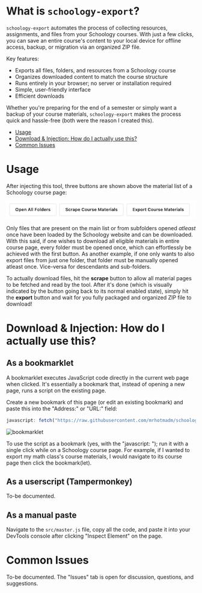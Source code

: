 # What is `schoology-export`?

`schoology-export` automates the process of collecting resources, assignments, and files from your Schoology courses. With just a few clicks, you can save an entire course's content to your local device for offline access, backup, or migration via an organized ZIP file.

Key features:
- Exports all files, folders, and resources from a Schoology course
- Organizes downloaded content to match the course structure
- Runs entirely in your browser; no server or installation required
- Simple, user-friendly interface
- Efficient downloads

Whether you're preparing for the end of a semester or simply want a backup of your course materials, `schoology-export` makes the process quick and hassle-free (both were the reason I created this).

* [Usage](#Usage)
* [Download & Injection: How do I actually use this?](#download--injection-how-do-i-actually-use-this)
* [Common Issues](#Common-Issues)

# Usage
After injecting this tool, three buttons are shown above the material list of a Schoology course page:

![ui](/images/ui.png)

Only files that are present on the main list or from subfolders opened *atleast* once have been loaded by the Schoology website and can be downloaded. With this said, if one wishes to download all eligible materials in entire course page, every folder must be opened once, which can effortlessly be achieved with the first button. As another example, if one only wants to also export files from just one folder, that folder must be manually opened atleast once. Vice-versa for descendants and sub-folders.

To actually download files, hit the **scrape** button to allow all material pages to be fetched and read by the tool. After it's done (which is visually indicated by the button going back to its normal enabled state), simply hit the **export** button and wait for you fully packaged and organized ZIP file to download!

# Download & Injection: How do I actually use this?
## As a bookmarklet
A bookmarklet executes JavaScript code directly in the current web page when clicked. It's essentially a bookmark that, instead of opening a new page, runs a script on the existing page.

Create a new bookmark of this page (or edit an existing bookmark) and paste this into the "Address:" or "URL:" field:
```js
javascript: fetch("https://raw.githubusercontent.com/mrhotmadm/schoology-export/refs/heads/main/src/dist/master.js").then(t=>t.text()).then(eval);
```

![bookmarklet](/images/bookmarklet.gif)

To use the script as a bookmark (yes, with the "javascript: "); run it with a single click while on a Schoology course page.
For example, if I wanted to export my math class's course materials, I would navigate to its course page then click the bookmark(let).

## As a userscript (Tampermonkey)
To-be documented.

## As a manual paste
Navigate to the `src/master.js` file, copy all the code, and paste it into your DevTools console after clicking "Inspect Element" on the page.

# Common Issues
To-be documented. The "Issues" tab is open for discussion, questions, and suggestions.
